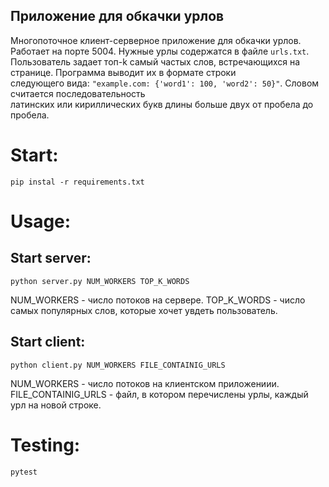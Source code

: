 Приложение для обкачки урлов
----
Многопоточное клиент-серверное приложение для обкачки урлов. Работает на порте 5004. 
Нужные урлы содержатся в файле `urls.txt`. <br> 
Пользователь задает топ-k самый частых слов, встречающихся на странице. Программа выводит их в формате строки <br>
следующего вида: `"example.com: {'word1': 100, 'word2': 50}"`. Словом считается последовательность <br>
латинских или кириллических букв длины больше двух от пробела до пробела.
# Start:
```
pip instal -r requirements.txt
```
# Usage:
## Start server:
```
python server.py NUM_WORKERS TOP_K_WORDS
```
NUM_WORKERS - число потоков на сервере.
TOP_K_WORDS - число самых популярных слов, которые хочет увдеть пользователь.


## Start client:

```
python client.py NUM_WORKERS FILE_CONTAINIG_URLS
```
NUM_WORKERS - число потоков на клиентском приложениии.
FILE_CONTAINIG_URLS - файл, в котором перечислены урлы, каждый урл на новой строке.

# Testing:
```
pytest
```




